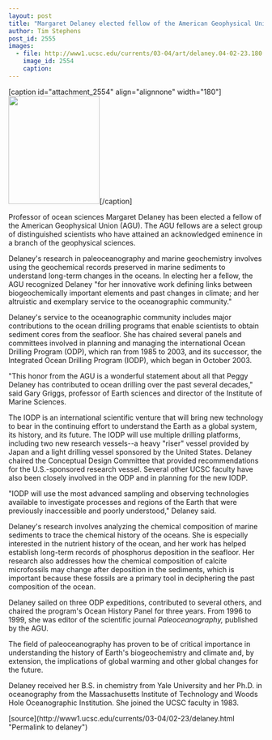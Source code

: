 ```yaml
---
layout: post
title: "Margaret Delaney elected fellow of the American Geophysical Union"
author: Tim Stephens
post_id: 2555
images:
  - file: http://www1.ucsc.edu/currents/03-04/art/delaney.04-02-23.180.jpg
    image_id: 2554
    caption: 
---
```


[caption id="attachment_2554" align="alignnone" width="180"]<a href="http://localhost/mysite/wp-content/uploads/2004/02/delaney.04-02-23.180.jpg"><img class="size-full wp-image-2554" src="http://localhost/mysite/wp-content/uploads/2004/02/delaney.04-02-23.180.jpg" alt="" width="180" height="213" /></a>[/caption]
<p>
  Professor of ocean sciences Margaret Delaney has been elected a fellow of the American Geophysical Union (AGU). The AGU fellows are a select group of distinguished scientists who have attained an acknowledged eminence in a branch of the geophysical sciences.
</p>
<p>
  Delaney's research in paleoceanography and marine geochemistry involves using the geochemical records preserved in marine sediments to understand long-term changes in the oceans. In electing her a fellow, the AGU recognized Delaney "for her innovative work defining links between biogeochemically important elements and past changes in climate; and her altruistic and exemplary service to the oceanographic community."<br>
</p>
<p>
  Delaney's service to the oceanographic community includes major contributions to the ocean drilling programs that enable scientists to obtain sediment cores from the seafloor. She has chaired several panels and committees involved in planning and managing the international Ocean Drilling Program (ODP), which ran from 1985 to 2003, and its successor, the Integrated Ocean Drilling Program (IODP), which began in October 2003.<br>
</p>
<p>
  "This honor from the AGU is a wonderful statement about all that Peggy Delaney has contributed to ocean drilling over the past several decades," said Gary Griggs, professor of Earth sciences and director of the Institute of Marine Sciences.<br>
</p>
<p>
  The IODP is an international scientific venture that will bring new technology to bear in the continuing effort to understand the Earth as a global system, its history, and its future. The IODP will use multiple drilling platforms, including two new research vessels--a heavy "riser" vessel provided by Japan and a light drilling vessel sponsored by the United States. Delaney chaired the Conceptual Design Committee that provided recommendations for the U.S.-sponsored research vessel. Several other UCSC faculty have also been closely involved in the ODP and in planning for the new IODP.<br>
</p>
<p>
  "IODP will use the most advanced sampling and observing technologies available to investigate processes and regions of the Earth that were previously inaccessible and poorly understood," Delaney said.<br>
</p>
<p>
  Delaney's research involves analyzing the chemical composition of marine sediments to trace the chemical history of the oceans. She is especially interested in the nutrient history of the ocean, and her work has helped establish long-term records of phosphorus deposition in the seafloor. Her research also addresses how the chemical composition of calcite microfossils may change after deposition in the sediments, which is important because these fossils are a primary tool in deciphering the past composition of the ocean.<br>
</p>
<p>
  Delaney sailed on three ODP expeditions, contributed to several others, and chaired the program's Ocean History Panel for three years. From 1996 to 1999, she was editor of the scientific journal <i>Paleoceanography,</i> published by the AGU.
</p>
<p>
  The field of paleoceanography has proven to be of critical importance in understanding the history of Earth's biogeochemistry and climate and, by extension, the implications of global warming and other global changes for the future.<br>
</p>
<p>
  Delaney received her B.S. in chemistry from Yale University and her Ph.D. in oceanography from the Massachusetts Institute of Technology and Woods Hole Oceanographic Institution. She joined the UCSC faculty in 1983.<br>
</p>
[source](http://www1.ucsc.edu/currents/03-04/02-23/delaney.html "Permalink to delaney")
